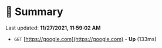# 📖 Summary
Last updated: **11/27/2021, 11:59:02 AM**

- `GET` [https://google.com](https://google.com) - **Up** (133ms)
